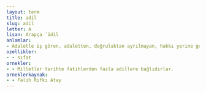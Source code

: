 ```yaml
---
layout: term
title: adil
slug: adil
letter: A
lisan: Arapça ʿādil
anlamlar:
- Adaletle iş gören, adaletten, doğruluktan ayrılmayan, hakkı yerine getiren; adaletli
ozellikler:
- - sıfat
ornekler:
- - Milletler tarihte fatihlerden fazla adillere bağlıdırlar.
orneklerkaynak:
- - Falih Rıfkı Atay
---
```

